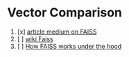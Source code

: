 

# Vector Comparison

1. [x] [article medium on FAISS](https://medium.com/loopio-tech/how-to-use-faiss-to-build-your-first-similarity-search-bf0f708aa772)
2. [ ] [wiki Faiss](https://github.com/facebookresearch/faiss/wiki/Faster-search)
3. [ ] [How FAISS works under the hood](https://engineering.fb.com/2017/03/29/data-infrastructure/faiss-a-library-for-efficient-similarity-search/)